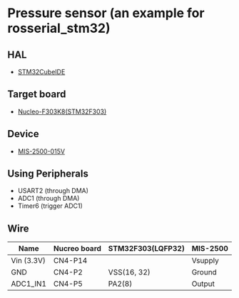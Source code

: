 # Pressure sensor (an example for rosserial_stm32)

## HAL
- [STM32CubeIDE](http://www.st.com/en/development-tools/stm32cubeide.html)

## Target board
- [Nucleo-F303K8(STM32F303)](http://www.st.com/en/evaluation-tools/nucleo-f303k8.html)

## Device
- [MIS-2500-015V](http://www.metrodyne.com.tw/english/product/prodlist/mis-2500.htm)

## Using Peripherals
- USART2 (through DMA)
- ADC1 (through DMA)
- Timer6 (trigger ADC1)

## Wire
|Name      |Nucreo board|STM32F303(LQFP32)|MIS-2500  |
|----------|------------|-----------------|----------|
|Vin (3.3V)|CN4-P14     |                 |Vsupply   |
|GND       |CN4-P2      |VSS(16, 32)      |Ground    |
|ADC1_IN1  |CN4-P5      |PA2(8)           |Output    |

